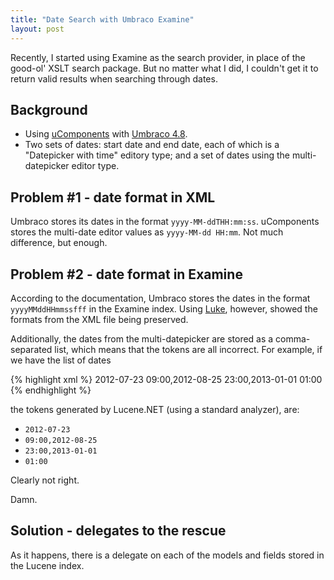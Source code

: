 ```yaml
---
title: "Date Search with Umbraco Examine"
layout: post
---
```

Recently, I started using Examine as the search provider, in place of the good-ol' XSLT search package. But no matter what I did, I couldn't get it to return valid results when searching through dates.

Background
----------

* Using [uComponents](ucomponents.codeplex.com) with [Umbraco 4.8](umbraco.codeplex.com).
* Two sets of dates: start date and end date, each of which is a "Datepicker with time" editory type; and a set of dates using the multi-datepicker editor type.

Problem #1 - date format in XML
-------------------------------

Umbraco stores its dates in the format `yyyy-MM-ddTHH:mm:ss`. uComponents stores the multi-date editor values as `yyyy-MM-dd HH:mm`. Not much difference, but enough.

Problem #2 - date format in Examine
-----------------------------------

According to the documentation, Umbraco stores the dates in the format `yyyyMMddHHmmssfff` in the Examine index. Using [Luke](code.google.com/luke), however, showed the formats from the XML file being preserved.

Additionally, the dates from the multi-datepicker are stored as a comma-separated list, which means that the tokens are all incorrect. For example, if we have the list of dates

{% highlight xml %}
  2012-07-23 09:00,2012-08-25 23:00,2013-01-01 01:00
{% endhighlight %}

the tokens generated by Lucene.NET (using a standard analyzer), are:

* `2012-07-23`
* `09:00,2012-08-25`
* `23:00,2013-01-01`
* `01:00`

Clearly not right.

Damn.

Solution - delegates to the rescue
----------------------------------

As it happens, there is a delegate on each of the models and fields stored in the Lucene index.